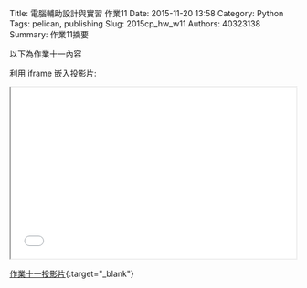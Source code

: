 Title: 電腦輔助設計與實習 作業11
Date: 2015-11-20 13:58
Category: Python
Tags: pelican, publishing
Slug: 2015cp_hw_w11
Authors: 40323138
Summary: 作業11摘要

以下為作業十一內容

利用 iframe 嵌入投影片:

<iframe src="simplest10.html" width="500" height="300"></iframe>

[作業十一投影片](simplest10.html){:target="_blank"}


